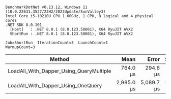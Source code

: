 ```

BenchmarkDotNet v0.13.12, Windows 11 (10.0.22631.3527/23H2/2023Update/SunValley3)
Intel Core i5-10210U CPU 1.60GHz, 1 CPU, 8 logical and 4 physical cores
.NET SDK 8.0.101
  [Host]   : .NET 8.0.1 (8.0.123.58001), X64 RyuJIT AVX2
  ShortRun : .NET 8.0.1 (8.0.123.58001), X64 RyuJIT AVX2

Job=ShortRun  IterationCount=3  LaunchCount=1  
WarmupCount=3  

```
| Method                                  | Mean       | Error      | StdDev    | Max        | Rank | Gen0     | Gen1    | Allocated  |
|---------------------------------------- |-----------:|-----------:|----------:|-----------:|-----:|---------:|--------:|-----------:|
| LoadAll_With_Dapper_Using_QueryMultiple |   764.0 μs |   294.6 μs |  16.15 μs |   781.0 μs |    1 |  71.2891 |       - |  219.07 KB |
| LoadAll_With_Dapper_Using_OneQuery      | 2,985.0 μs | 5,089.7 μs | 278.98 μs | 3,258.3 μs |    2 | 312.5000 | 97.6563 | 1059.21 KB |
